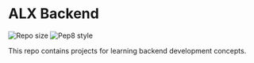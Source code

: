 # ALX Backend

![Repo size](https://img.shields.io/github/repo-size/Sanctus-Peter/alx-backend)
![Pep8 style](https://img.shields.io/badge/PEP8-style%20guide-purple?style=round-square)


This repo contains projects for learning backend development concepts.
